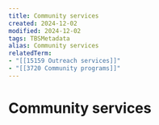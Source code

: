 ```yaml
---
title: Community services
created: 2024-12-02
modified: 2024-12-02
tags: TBSMetadata
alias: Community services
relatedTerm:
- "[[15159 Outreach services]]"
- "[[3720 Community programs]]"
---
```

# Community services
